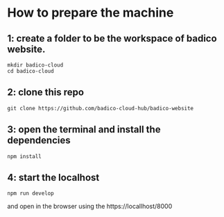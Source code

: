 # How to prepare the machine
## 1: create a folder to be the workspace of badico website.
```
mkdir badico-cloud
cd badico-cloud
```
## 2: clone this repo
```
git clone https://github.com/badico-cloud-hub/badico-website
```
## 3: open the terminal and install the dependencies 

```
npm install
```

## 4: start the localhost

```
npm run develop
```

and open in the browser using the https://locallhost/8000

